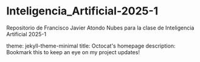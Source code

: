 # Inteligencia_Artificial-2025-1

Repositorio de Francisco Javier Atondo Nubes para la clase de Inteligencia Artificial 2025-1

theme: jekyll-theme-minimal
title: Octocat's homepage
description: Bookmark this to keep an eye on my project updates!

